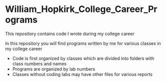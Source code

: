 # William_Hopkirk_College_Career_Programs
This repository contains code I wrote during my college career

In this repository you will find programs written by me for various classes in my college career

- Code is first organized by classes which are divided into folders with class numbers and names
- Programs are organized by lab numbers
- Classes without coding labs may have other files for various reports

